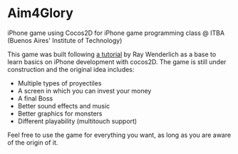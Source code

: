 Aim4Glory
=============
iPhone game using Cocos2D for iPhone game programming class @ ITBA (Buenos Aires' Institute of Technology)

This game was built following [a tutorial](http://www.raywenderlich.com/25736/how-to-make-a-simple-iphone-game-with-cocos2d-2-x-tutorial) by Ray Wenderlich as a base to learn basics on iPhone development with cocos2D.
The game is still under construction and the original idea includes:
- Multiple types of proyectiles
- A screen in which you can invest your money
- A final Boss
- Better sound effects and music
- Better graphics for monsters
- Different playability (multitouch support)

Feel free to use the game for everything you want, as long as you are aware of the origin of it.
